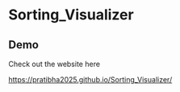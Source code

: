 # Sorting_Visualizer

## Demo

Check out the website here

https://pratibha2025.github.io/Sorting_Visualizer/